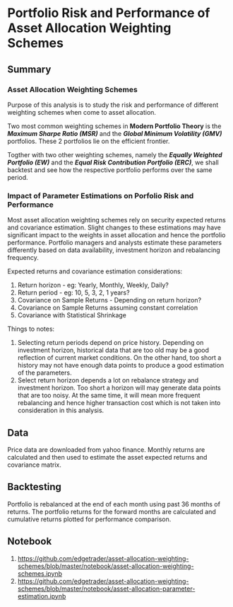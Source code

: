 # Portfolio Risk and Performance of Asset Allocation Weighting Schemes

## Summary

### Asset Allocation Weighting Schemes
Purpose of this analysis is to study the risk and performance of different weighting schemes when come to asset allocation.  

Two most common weighting schemes in **Modern Portfolio Theory** is the ***Maximum Sharpe Ratio (MSR)*** and the ***Global Minimum Volatility (GMV)*** portfolios.  These 2 portfolios lie on the efficient frontier.  

Togther with two other weighting schemes, namely the ***Equally Weighted Portfolio (EW)*** and the ***Equal Risk Contribution Portfolio (ERC)***, we shall backtest and see how the respective portfolio performs over the same period.

### Impact of Parameter Estimations on Porfolio Risk and Performance
Most asset allocation weighting schemes rely on security expected returns and covariance estimation.  Slight changes to these estimations may have significant impact to the weights in asset allocation and hence the portfolio performance.  Portfolio managers and analysts estimate these parameters differently based on data availability,  investment horizon and rebalancing frequency.

Expected returns and covariance estimation considerations:
1. Return horizon - eg: Yearly, Monthly, Weekly, Daily?
2. Return period - eg: 10, 5, 3, 2, 1 years?
3. Covariance on Sample Returns - Depending on return horizon?
4. Covariance on Sample Returns assuming constant correlation
5. Covariance with Statistical Shrinkage

Things to notes:
1. Selecting return periods depend on price history.  Depending on investment horizon, historical data that are too old may be a good reflection of current market conditions.  On the other hand, too short a history may not have enough data points to produce a good estimation of the parameters.
2. Select return horizon depends a lot on rebalance strategy and investment horizon.  Too short a horizon will may generate data points that are too noisy.  At the same time, it will mean more frequent rebalancing and hence higher transaction cost which is not taken into consideration in this analysis.

## Data
Price data are downloaded from yahoo finance.  Monthly returns are calculated and then used to estimate the asset expected returns and covariance matrix.

## Backtesting 
Portfolio is rebalanced at the end of each month using past 36 months of returns.  The portfolio returns for the forward months are calculated and cumulative returns plotted for performance comparison.

## Notebook
1. https://github.com/edgetrader/asset-allocation-weighting-schemes/blob/master/notebook/asset-allocation-weighting-schemes.ipynb
2. https://github.com/edgetrader/asset-allocation-weighting-schemes/blob/master/notebook/asset-allocation-parameter-estimation.ipynb
